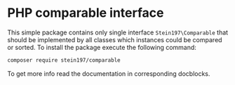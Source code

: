 # PHP comparable interface
This simple package contains only single interface `Stein197\Comparable` that should be implemented by all classes which instances could be compared or sorted. To install the package execute the following command:
```bash
composer require stein197/comparable
```
To get more info read the documentation in corresponding docblocks.
